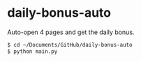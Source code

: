 # daily-bonus-auto

Auto-open 4 pages and get the daily bonus.

```zsh
$ cd ~/Documents/GitHub/daily-bonus-auto
$ python main.py
```